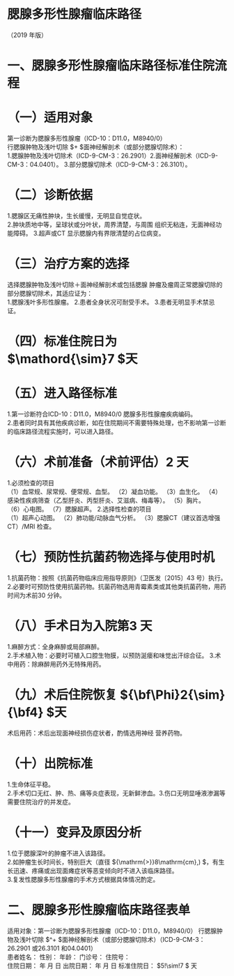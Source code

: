 # 腮腺多形性腺瘤临床路径  
（2019 年版）  
# 一、腮腺多形性腺瘤临床路径标准住院流程  
# （一）适用对象  
第一诊断为腮腺多形性腺瘤（ICD-10：D11.0，M8940/0）  
行腮腺肿物及浅叶切除 $+ $面神经解剖术（或部分腮腺切除术）：  
1.腮腺肿物及浅叶切除术（ICD-9-CM-3：26.2901）2.面神经解剖术（ICD-9-CM-3：04.0401）。 3.部分腮腺切除术（ICD-9-CM-3：26.3101）。  
# （二）诊断依据  
1.腮腺区无痛性肿块，生长缓慢，无明显自觉症状。  
2.肿块质地中等，呈球状或分叶状，周界清楚，与周围 组织无粘连，无面神经功能障碍。  3.超声或CT 显示腮腺内有界限清楚的占位病变。  
# （三）治疗方案的选择  
选择腮腺肿物及浅叶切除＋面神经解剖术或包括腮腺 肿瘤及瘤周正常腮腺切除的部分腮腺切除术，其适应证为：  
1.腮腺浅叶多形性腺瘤。 2.患者全身状况可耐受手术。 3.患者无明显手术禁忌证。  
# （四）标准住院日为 $\mathord{\sim}7 $天  
# （五）进入路径标准  
1.第一诊断符合ICD-10：D11.0，M8940/0 腮腺多形性腺瘤疾病编码。  
2.患者同时具有其他疾病诊断，如在住院期间不需要特殊处理，也不影响第一诊断的临床路径流程实施时，可以进入路径。  
# （六）术前准备（术前评估）2 天  
1.必须检查的项目  
（1）血常规、尿常规、便常规、血型。 （2）凝血功能。 （3）血生化。 （4）感染性疾病筛查（乙型肝炎、丙型肝炎、艾滋病、梅毒等）。 （5）胸片。  
（6）心电图。 （7）腮腺超声。  2.选择性检查的项目  
（1）超声心动图。 （2）肺功能/动脉血气分析。 （3）腮腺CT（建议首选增强CT）/MRI 检查。  
# （七）预防性抗菌药物选择与使用时机  
1.抗菌药物：按照《抗菌药物临床应用指导原则》（卫医发〔2015〕43 号）执行。  
2.必要时可预防性使用抗菌药物。抗菌药物选用青霉素类或其他类抗菌药物，用药时间为术前30 分钟。  
# （八）手术日为入院第3 天  
1.麻醉方式：全身麻醉或局部麻醉。  
2.手术植入物：必要时可植入口腔生物膜，以预防涎瘘和味觉出汗综合征。   3.术中用药：除麻醉用药外无特殊用药。  
# （九）术后住院恢复 ${\bf\Phi}2{\sim}{\bf4} $天  
术后用药：术后出现面神经损伤症状者，酌情选用神经 营养药物。  
# （十）出院标准  
1.生命体征平稳。  
2.手术切口无红、肿、热、痛等炎症表现，无新鲜渗血。3.伤口无明显唾液渗漏等需要住院治疗的并发症。  
# （十一）变异及原因分析  
1.位于腮腺深叶的肿瘤不进入该路径。  
2.如肿瘤生长时间长，特别巨大（直径 ${\mathrm{>}}8\mathrm{cm}\,) $，有生长迅速、疼痛或出现面瘫症状等恶变倾向时不进入该临床路径。  
3.复发性腮腺多形性腺瘤的手术方式根据具体情况酌定。  
# 二、腮腺多形性腺瘤临床路径表单  
适用对象：第一诊断为腮腺多形性腺瘤（ICD-10：D11.0，M8940/0） 行腮腺肿物及浅叶切除 $^+ $面神经解剖术（或部分腮腺切除术）（ICD-9-CM-3： 26.2901 或26.3101 和04.0401）  
患者姓名：           性别：    年龄：    门诊号：       住院号：  
住院日期：   年  月  日    出院日期：   年  月   日     标准住院日： $5\!\sim\!7 $ 天  

